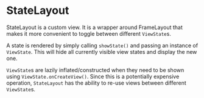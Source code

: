 # StateLayout

StateLayout is a custom view. It is a wrapper around FrameLayout that makes it more convenient to toggle between different `ViewState`s.
 
A state is rendered by simply calling `showState()` and passing an instance of `ViewState`. This will hide all currently visible view states and display the new one.
 
`ViewState`s are lazily inflated/constructed when they need to be shown using `ViewState.onCreateView()`. Since this is a potentially expensive operation, `StateLayout` has the ability to re-use views between different `ViewState`s.

